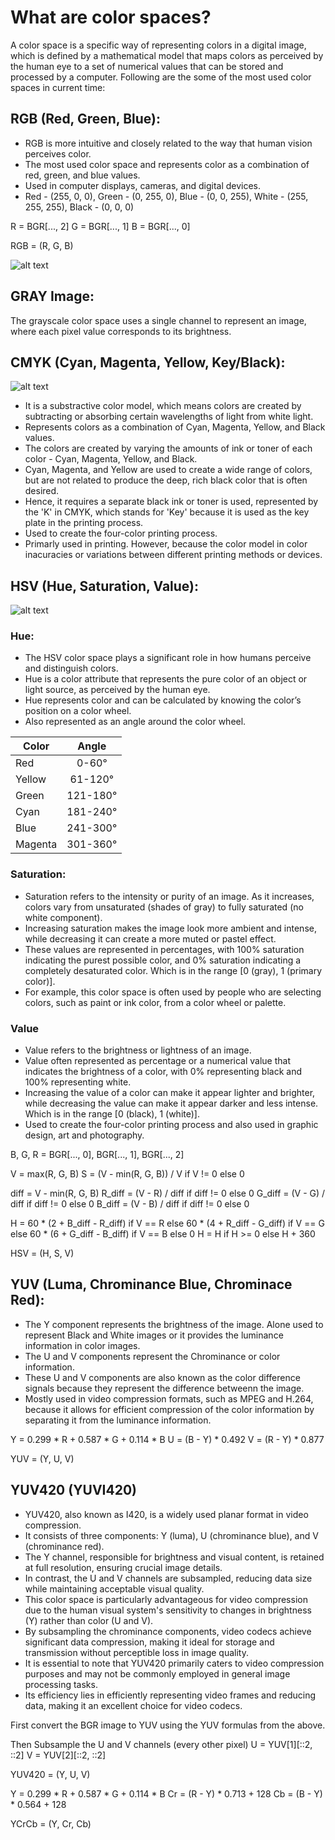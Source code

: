 # What are color spaces?

A color space is a specific way of representing colors in a digital image, which is defined by a mathematical model that maps colors as perceived by the human eye to
a set of numerical values that can be stored and processed by a computer. Following are the some of the most used color spaces in current time:

## RGB (Red, Green, Blue):

  * RGB is more intuitive and closely related to the way that human vision perceives color.
  * The most used color space and represents color as a combination of red, green, and blue values.
  * Used in computer displays, cameras, and digital devices.
  * Red - (255, 0, 0), Green - (0, 255, 0), Blue - (0, 0, 255), White - (255, 255, 255), Black - (0, 0, 0)

R = BGR[..., 2]
G = BGR[..., 1]
B = BGR[..., 0]

RGB = (R, G, B)
    
![alt text](https://github.com/ImRoke/Principles-of-Digital-Image-Processing-with-OpenCV-Python/blob/main/DIP-Images/Color%20Spaces.png)

## GRAY Image:

The grayscale color space uses a single channel to represent an image, where each pixel value corresponds to its brightness. 

## CMYK (Cyan, Magenta, Yellow, Key/Black):

![alt text](https://learn.microsoft.com/en-us/windows/win32/wcs/images/cmyclrs1.png)

  * It is a substractive color model, which means colors are created by subtracting or absorbing certain wavelengths of light from white light.
  * Represents colors as a combination of Cyan, Magenta, Yellow, and Black values.
  * The colors are created by varying the amounts of ink or toner of each color - Cyan, Magenta, Yellow, and Black.
  * Cyan, Magenta, and Yellow are used to create a wide range of colors, but are not related to produce the deep, rich black color that is often desired.
  * Hence, it requires a separate black ink or toner is used, represented by the 'K' in CMYK, which stands for 'Key' because it is used as the key plate in the printing process.
  * Used to create the four-color printing process.
  * Primarly used in printing. However, because the color model in color inacuracies or variations between different printing methods or devices.

## HSV (Hue, Saturation, Value):

![alt text](https://learn.microsoft.com/en-us/windows/win32/wcs/images/hsvline.png)

 ### Hue:
 
  * The HSV color space plays a significant role in how humans perceive and distinguish colors. 
  * Hue is a color attribute that represents the pure color of an object or light source, as perceived by the human eye.
  * Hue represents color and can be calculated by knowing the color’s position on a color wheel.
  * Also represented as an angle around the color wheel. 
  
 
|  Color  |  Angle   |   
| --------|:--------:| 
| Red     | 0-60°    |
| Yellow  | 61-120°  | 
| Green   | 121-180° |
| Cyan    | 181-240° |
| Blue    | 241-300° |
| Magenta | 301-360° |

  
 ### Saturation:
 
  * Saturation refers to the intensity or purity of an image. As it increases, colors vary from unsaturated (shades of gray) to fully saturated (no white component).
  * Increasing saturation makes the image look more ambient and intense, while decreasing it can create a more muted or pastel effect.
  * These values are represented in percentages, with 100% saturation indicating the purest possible color, and 0% saturation indicating a completely desaturated color. Which is in the range [0 (gray), 1 (primary color)]. 
  * For example, this color space is often used by people who are selecting colors, such as paint or ink color, from a color wheel or palette.

### Value

  * Value refers to the brightness or lightness of an image.
  * Value often represented as percentage or a numerical value that indicates the brightness of a color, with 0% representing black and 100% representing white. 
  * Increasing the value of a color can make it appear lighter and brighter, while decreasing the value can make it appear darker and less intense. Which is in the range [0 (black), 1 (white)].
  * Used to create the four-color printing process and also used in graphic design, art and photography.


B, G, R = BGR[..., 0], BGR[..., 1], BGR[..., 2]

V = max(R, G, B)
S = (V - min(R, G, B)) / V if V != 0 else 0

diff = V - min(R, G, B)
R_diff = (V - R) / diff if diff != 0 else 0
G_diff = (V - G) / diff if diff != 0 else 0
B_diff = (V - B) / diff if diff != 0 else 0

H = 60 * (2 + B_diff - R_diff) if V == R else 60 * (4 + R_diff - G_diff) if V == G else 60 * (6 + G_diff - B_diff) if V == B else 0
H = H if H >= 0 else H + 360

HSV = (H, S, V) 

## YUV (Luma, Chrominance Blue, Chrominace Red):

  * The Y component represents the brightness of the image. Alone used to represent Black and White images or it provides the luminance information in color images. 
  * The U and V components represent the Chrominance or color information.
  * These U and V components are also known as the color difference signals because they represent the difference betweenn the image.
  * Mostly used in video compression formats, such as MPEG and H.264, because it allows for efficient compression of the color information by separating it from the luminance information. 


Y = 0.299 * R + 0.587 * G + 0.114 * B
U = (B - Y) * 0.492
V = (R - Y) * 0.877

YUV = (Y, U, V)

## YUV420 (YUVI420)

 * YUV420, also known as I420, is a widely used planar format in video compression.
 * It consists of three components: Y (luma), U (chrominance blue), and V (chrominance red).
 * The Y channel, responsible for brightness and visual content, is retained at full resolution, ensuring crucial image details.
 * In contrast, the U and V channels are subsampled, reducing data size while maintaining acceptable visual quality.
 * This color space is particularly advantageous for video compression due to the human visual system's sensitivity to changes in brightness (Y) rather than color (U and V).
 * By subsampling the chrominance components, video codecs achieve significant data compression, making it ideal for storage and transmission without perceptible loss in image quality.
 * It is essential to note that YUV420 primarily caters to video compression purposes and may not be commonly employed in general image processing tasks.
 * Its efficiency lies in efficiently representing video frames and reducing data, making it an excellent choice for video codecs.

First convert the BGR image to YUV using the YUV formulas from the above.

Then Subsample the U and V channels (every other pixel)
U = YUV[1][::2, ::2]
V = YUV[2][::2, ::2]

YUV420 = (Y, U, V)



Y = 0.299 * R + 0.587 * G + 0.114 * B
Cr = (R - Y) * 0.713 + 128
Cb = (B - Y) * 0.564 + 128

YCrCb = (Y, Cr, Cb)

